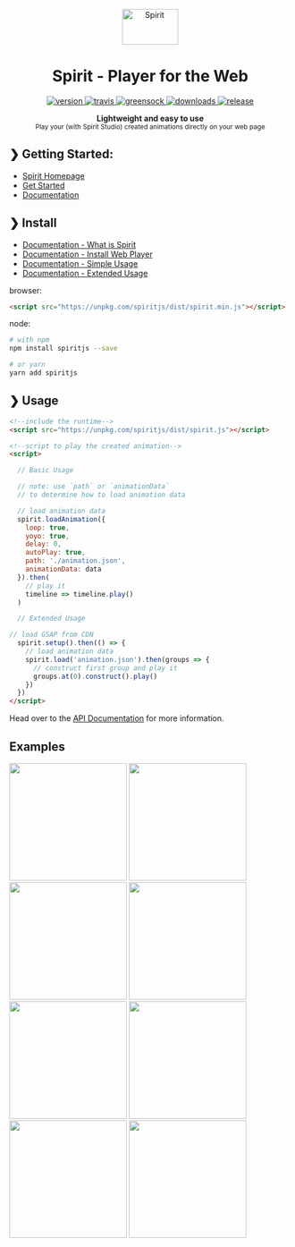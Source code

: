 <p align="center">
  <img src="https://spiritapp.io/spirit.gif" alt="Spirit" width="100" height="64" />
</p>

<h1 align="center">Spirit - Player for the Web</h1>

<p align="center">
  <a href="https://npmjs.org/package/spiritjs">
    <img src="https://img.shields.io/npm/v/spiritjs.svg" alt="version" />
  </a>
  <a href="https://travis-ci.org/spirit/spirit">
    <img src="https://img.shields.io/travis/spirit/spirit.svg" alt="travis" />
  </a>
  <a href="https://greensock.com/gsap">
    <img src="https://img.shields.io/badge/gsap-v2.0.0-brightgreen.svg" alt="greensock" />
  </a>
  <a href="https://npmjs.org/package/spiritjs">
    <img src="https://img.shields.io/npm/dm/spiritjs.svg" alt="downloads" />
  </a>
  <a href="https://github.com/spirit/spirit/releases/latest">
    <img src="https://img.shields.io/github/release-date/spirit/spirit.svg" alt="release" />
  </a>
</p>

<p align="center">
  <b>Lightweight and easy to use</b></br>
  <sub>Play your (with Spirit Studio) created animations directly on your web page<sub>
</p>

## ❯ Getting Started:

* [Spirit Homepage](https://spiritapp.io)
* [Get Started](https://spiritapp.io/getstarted)
* [Documentation](https://docs.spiritapp.io)

## ❯ Install

* [Documentation - What is Spirit](https://docs.spiritapp.io/spirit.html)
* [Documentation - Install Web Player](https://docs.spiritapp.io/web-player/install.html)
* [Documentation - Simple Usage](https://docs.spiritapp.io/web-player/simple-api.html)
* [Documentation - Extended Usage](https://docs.spiritapp.io/web-player/extended-api/)

browser:

```html
<script src="https://unpkg.com/spiritjs/dist/spirit.min.js"></script>
```

node:

```bash
# with npm
npm install spiritjs --save

# or yarn
yarn add spiritjs
```

## ❯ Usage

```html
<!--include the runtime-->
<script src="https://unpkg.com/spiritjs/dist/spirit.js"></script>

<!--script to play the created animation-->
<script>

  // Basic Usage

  // note: use `path` or `animationData`
  // to determine how to load animation data

  // load animation data
  spirit.loadAnimation({
    loop: true,
    yoyo: true,
    delay: 0,
    autoPlay: true,
    path: './animation.json',
    animationData: data
  }).then(
    // play it
    timeline => timeline.play()
  )

  // Extended Usage

// load GSAP from CDN
  spirit.setup().then(() => {
    // load animation data
    spirit.load('animation.json').then(groups => {
      // construct first group and play it
      groups.at(0).construct().play()
    })
  })
</script>
```

Head over to the [API Documentation](https://docs.spiritapp.io/web-player/simple-api.html) for more information.

## Examples

<p>
  <img src="https://user-images.githubusercontent.com/232559/33662370-d6898552-da8b-11e7-9909-73334a313217.gif" width="210" />
  <img src="https://user-images.githubusercontent.com/232559/33662484-32b64996-da8c-11e7-9122-52712925ab1e.gif" width="210" />
  <img src="https://user-images.githubusercontent.com/232559/33662504-440d4d66-da8c-11e7-8d21-fcb1ed87da50.gif" width="210" />
  <img src="https://user-images.githubusercontent.com/232559/33662538-57d89076-da8c-11e7-9dc8-55f70a31feeb.gif" width="210" />
  <img src="https://user-images.githubusercontent.com/232559/33662552-64e1972c-da8c-11e7-827f-5ae63e822aa0.gif" width="210" />
  <img src="https://user-images.githubusercontent.com/232559/33662567-743a4a48-da8c-11e7-8e97-8d4019929883.gif" width="210" />
  <img src="https://user-images.githubusercontent.com/232559/33662579-886a97ac-da8c-11e7-9e99-0fc55aa24ffd.gif" width="210" />
  <img src="https://user-images.githubusercontent.com/232559/33662592-9a93309c-da8c-11e7-9c15-1dfc11871831.gif" width="210" />
</p>

